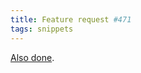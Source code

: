 ```yaml
---
title: Feature request #471
tags: snippets
---
```


[Also done](http://wincent.dev/a/support/bugs/show_bug.cgi?id=471).

